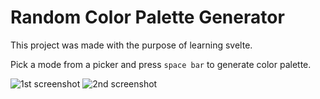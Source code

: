 # Random Color Palette Generator

This project was made with the purpose of learning svelte.

Pick a mode from a picker and press ```space bar``` to generate color palette.

![1st screenshot](https://github.com/ThisIsTheCarm1ne/Random-Color-Palette-Generator/tree/main/readme_media/1.png?raw=true)
![2nd screenshot](https://github.com/ThisIsTheCarm1ne/Random-Color-Palette-Generator/tree/main/readme_media/2.png?raw=true)
